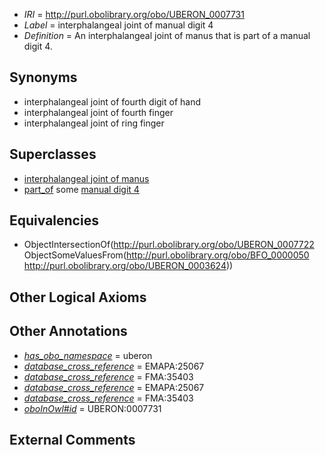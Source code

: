  * *IRI* = http://purl.obolibrary.org/obo/UBERON_0007731
 * *Label* = interphalangeal joint of manual digit 4
 * *Definition* = An interphalangeal joint of manus that is part of a manual digit 4.

## Synonyms

 * interphalangeal joint of fourth digit of hand
 * interphalangeal joint of fourth finger
 * interphalangeal joint of ring finger

## Superclasses

 * [interphalangeal joint of manus](../../UBERON/22/UBERON_0007722.md)
 * [part_of](../../BFO/50/BFO_0000050.md) some [manual digit 4](../../UBERON/24/UBERON_0003624.md)

## Equivalencies

 * ObjectIntersectionOf(<http://purl.obolibrary.org/obo/UBERON_0007722> ObjectSomeValuesFrom(<http://purl.obolibrary.org/obo/BFO_0000050> <http://purl.obolibrary.org/obo/UBERON_0003624>))

## Other Logical Axioms


## Other Annotations

 * *[has_obo_namespace](../../ce/oboInOwl#hasOBONamespace.md)* = uberon
 * *[database_cross_reference](../../ef/oboInOwl#hasDbXref.md)* = EMAPA:25067
 * *[database_cross_reference](../../ef/oboInOwl#hasDbXref.md)* = FMA:35403
 * *[database_cross_reference](../../ef/oboInOwl#hasDbXref.md)* = EMAPA:25067
 * *[database_cross_reference](../../ef/oboInOwl#hasDbXref.md)* = FMA:35403
 * *[oboInOwl#id](../../id/oboInOwl#id.md)* = UBERON:0007731

## External Comments


